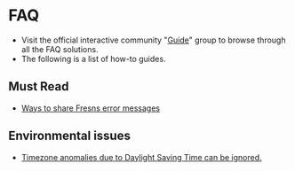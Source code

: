 # FAQ

- Visit the official interactive community "[Guide](https://discuss.fresns.cn/group/guide)" group to browse through all the FAQ solutions.
- The following is a list of how-to guides.

## Must Read

- [Ways to share Fresns error messages](https://discuss.fresns.com/post/h2rSQEAm)

## Environmental issues

- [Timezone anomalies due to Daylight Saving Time can be ignored.](https://discuss.fresns.com/post/h8ZIjVAZ)
